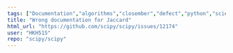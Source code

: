 ```yaml
---
tags: ["Documentation","algorithms","closember","defect","python","scientific-computing","scipy","scipy.spatial","sprint"]
title: "Wrong documentation for Jaccard"
html_url: "https://github.com/scipy/scipy/issues/12174"
user: "HKH515"
repo: "scipy/scipy"
---
```


